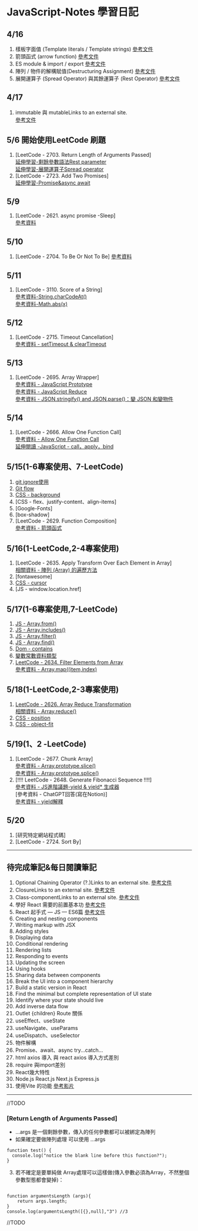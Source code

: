 # JavaScript-Notes 學習日記
## 4/16
1. 樣板字面值 (Template literals / Template strings) [參考文件](https://developer.mozilla.org/zh-TW/docs/Web/JavaScript/Reference/Template_literals)
2. 箭頭函式 (arrow function) [參考文件](https://developer.mozilla.org/zh-TW/docs/Web/JavaScript/Reference/Functions/Arrow_functions)
3. ES module & import / export [參考文件](https://www.casper.tw/development/2020/03/25/import-export/)
4. 陣列 / 物件的解構賦值(Destructuring Assignment) [參考文件](https://eyesofkids.gitbooks.io/javascript-start-from-es6/content/part4/destructuring.html)
5. 展開運算子 (Spread Operator) 與其餘運算子 (Rest Operator) [參考文件](https://developer.mozilla.org/zh-TW/docs/Web/JavaScript/Reference/Operators/Destructuring_assignment)
## 4/17
1. immutable 與 mutableLinks to an external site.  
[參考文件](https://howtocreateapps.com/mutable-and-immutable-types-in-javascript-with-examples/)
## 5/6 開始使用LeetCode 刷題
1.  [LeetCode - 2703. Return Length of Arguments Passed]  
[延伸學習-剩餘參數語法Rest parameter](https://ithelp.ithome.com.tw/articles/10214394)  
[延伸學習-展開運算子Spread operator](https://ithelp.ithome.com.tw/articles/10214412)  
2. [LeetCode - 2723. Add Two Promises]  
[延伸學習-Promise&async await](https://medium.com/@cherylrueichun/leetcode%E5%88%B7%E9%A1%8C-%E8%A4%87%E7%BF%92promise-async-await-93950d4f670b)
## 5/9
1.  [LeetCode - 2621. async promise -Sleep]  
[參考資料](https://medium.com/@cherylrueichun/leetcode%E5%88%B7%E9%A1%8C-%E8%A4%87%E7%BF%92promise-async-await-93950d4f670b)
## 5/10
1. [LeetCode - 2704. To Be Or Not To Be]  [參考資料](https://medium.com/@yachuh/leetcode-%E5%88%B7%E9%A1%8C%E7%AD%86%E8%A8%98-easy-2704-to-be-or-not-to-be-9e23d1a2011f)
## 5/11
1. [LeetCode - 3110. Score of a String]  
 [參考資料-String.charCodeAt()](https://www.runoob.com/jsref/jsref-charcodeat.html)  
 [參考資料-Math.abs(x)](https://developer.mozilla.org/zh-CN/docs/Web/JavaScript/Reference/Global_Objects/Math/abs)
## 5/12
1. [LeetCode - 2715. Timeout Cancellation]  
   [參考資料 - setTimeout & clearTimeout](https://vocus.cc/article/6524f9e8fd89780001bee027)
## 5/13
1. [LeetCode - 2695. Array Wrapper]  
[參考資料 - JavaScript Prototype ](https://www.shubo.io/javascript-prototype/)  
[參考資料 - JavaScript Reduce](https://medium.com/unalai/%E8%AA%8D%E8%AD%98-javascript-reduce-940806267bfb)  
[參考資料 - JSON.stringify() and JSON.parse()：變 JSON 和變物件](https://medium.com/itsems-frontend/javascript-json-stringify-and-json-parse-7a1251d3824c)
## 5/14
1. [LeetCode - 2666. Allow One Function Call]  
[參考資料 - Allow One Function Call](https://www.youtube.com/watch?v=m_SWhM9iX3s)  
[延伸閱讀 -JavaScript - call，apply，bind](https://ithelp.ithome.com.tw/articles/10195896)
## 5/15(1-6專案使用、7-LeetCode)
1. [git ignore使用](https://ithelp.ithome.com.tw/m/articles/10329189)
2. [Git flow](https://enginebai.medium.com/git-flow-60b9466e9942)
3. [CSS - background](https://developer.mozilla.org/zh-CN/docs/Web/CSS/background-attachment)
4. [CSS - flex、justify-content、align-items]
5. [Google-Fonts]
6. [box-shadow]
7. [LeetCode - 2629. Function Composition]  
[參考資料 - 箭頭函式](https://developer.mozilla.org/zh-TW/docs/Web/JavaScript/Reference/Functions/Arrow_functions)
## 5/16(1-LeetCode,2-4專案使用)
1. [LeetCode - 2635. Apply Transform Over Each Element in Array]  
[相關資料 - 陣列 (Array) 的遍歷方法](https://www.explainthis.io/zh-hant/swe/iterate-array)
2. [fontawesome]
3. [CSS - cursor](https://developer.mozilla.org/en-US/docs/Web/CSS/cursor)
4. [JS - window.location.href]
## 5/17(1-6專案使用,7-LeetCode)
1. [JS - Array.from()](https://developer.mozilla.org/zh-TW/docs/Web/JavaScript/Reference/Global_Objects/Array/from)
2. [JS - Array.includes()](https://www.w3schools.com/jsref/jsref_includes.asp)
3. [JS - Array.filter()](https://developer.mozilla.org/zh-TW/docs/Web/JavaScript/Reference/Global_Objects/Array/filter)
4. [JS - Array.find()](https://developer.mozilla.org/zh-TW/docs/Web/JavaScript/Reference/Global_Objects/Array/find)
5. [Dom - contains](https://blog.csdn.net/weixin_46953330/article/details/114897227)
6. [變數常數資料類型](https://jim-5.gitbook.io/javascript-tip/chapter1)
7. [LeetCode - 2634. Filter Elements from Array](https://leetcode.com/problems/filter-elements-from-array/description/)  
[參考資料 - Array.map((item,index)](https://developer.mozilla.org/zh-TW/docs/Web/JavaScript/Reference/Global_Objects/Array/map)
## 5/18(1-LeetCode,2-3專案使用)
1. [LeetCode - 2626. Array Reduce Transformation](https://leetcode.com/problems/array-reduce-transformation/description/)  
[相關資料 - Array.reduce()](https://developer.mozilla.org/en-US/docs/Web/JavaScript/Reference/Global_Objects/Array/reduce)
2. [CSS - position](https://ithelp.ithome.com.tw/articles/10253500)
3. [CSS - object-fit](https://developer.mozilla.org/zh-CN/docs/Web/CSS/object-fit)
## 5/19(1、2 -LeetCode)
1. [LeetCode - 2677. Chunk Array]  
[參考資料 - Array.prototype.slice()](https://developer.mozilla.org/zh-TW/docs/Web/JavaScript/Reference/Global_Objects/Array/slice)  
[參考資料 - Array.prototype.splice()](https://developer.mozilla.org/zh-TW/docs/Web/JavaScript/Reference/Global_Objects/Array/splice)
2. [!!!!  LeetCode - 2648. Generate Fibonacci Sequence  !!!!]  
[參考資料 - JS進階議題-yield & yield* 生成器](https://www.lagagain.com/post/7%E5%A4%A9%E6%90%9E%E6%87%82js%E9%80%B2%E9%9A%8E%E8%AD%B0%E9%A1%8Cday06-yield-yield-%E7%94%9F%E6%88%90%E5%99%A8/)  
[參考資料 - ChatGPT回答(寫在Notion)]  
[參考資料 - yield解釋](https://www.tangshuang.net/2862.html)
## 5/20
1. [研究特定網站程式碼]
2. [LeetCode - 2724. Sort By]
***
## 待完成筆記&每日閱讀筆記
1. Optional Chaining Operator (?.)Links to an external site.  [參考文件](https://developer.mozilla.org/zh-TW/docs/Web/JavaScript/Reference/Operators/Optional_chaining)
2. ClosureLinks to an external site.  [參考文件](https://developer.mozilla.org/zh-TW/docs/Web/JavaScript/Closures)
3. Class-componentLinks to an external site.  [參考文件](https://legacy.reactjs.org/docs/components-and-props.html#function-and-class-components)
4. 學好 React 需要的前置基本功  [參考文件](https://ithelp.ithome.com.tw/articles/10292582)
5. React 起手式 — JS — ES6篇  [參考文件](https://milkmidi.medium.com/react-%E8%B5%B7%E6%89%8B%E5%BC%8F-js-es6%E7%AF%87-4b8f1a9e07e0)
6. Creating and nesting components
7. Writing markup with JSX
8. Adding styles
9. Displaying data
10. Conditional rendering
11. Rendering lists
12. Responding to events
13. Updating the screen
14. Using hooks
15. Sharing data between components
16. Break the UI into a component hierarchy
17. Build a static version in React
18. Find the minimal but complete representation of UI state
19. Identify where your state should live
20. Add inverse data flow
21. Outlet {children} Route 關係
22. useEffect、useState
23. useNavigate、useParams
24. useDispatch、useSelector
25. 物件解構
26. Promise、await、async try...catch...
27. html axios 導入 與 react axios 導入方式差別
28. require 與import差別
29. React幾大特性
30. Node.js React.js Next.js Express.js 
31. 使用Vite 的功能 [參考影片](https://www.youtube.com/watch?v=vj8KSZjPTUU)
***
//TODO
<a id="get-1"></a>
### [Return Length of Arguments Passed]
* …args 是一個剩餘參數，傳入的任何參數都可以被綁定為陣列
* 如果確定要做陣列處理 可以使用 …args  
<pre><code>function test() {
  console.log("notice the blank line before this function?");
}
</code></pre>  
3. 若不確定是要單純做 Array處理可以這樣做(傳入參數必須為Array，不然整個參數型態都會變掉)：  
<pre><code>
function argumentsLength (args){
	return args.length;
}
console.log(argumentsLength([{},null],"3") //3
</code></pre>
//TODO
